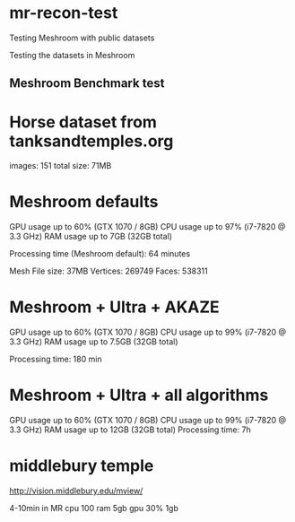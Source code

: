 # mr-recon-test
Testing Meshroom with public datasets

Testing the datasets in Meshroom

## Meshroom Benchmark test ##

# Horse dataset from tanksandtemples.org
images: 151
total size: 71MB

# Meshroom defaults
GPU usage up to 60% (GTX 1070 / 8GB)
CPU usage up to 97% (i7-7820 @ 3.3 GHz)
RAM usage up to 7GB (32GB total)

Processing time (Meshroom default): 64 minutes

Mesh
File size: 37MB
Vertices: 269749
Faces: 538311

# Meshroom + Ultra + AKAZE
GPU usage up to 60% (GTX 1070 / 8GB)
CPU usage up to 99% (i7-7820 @ 3.3 GHz)
RAM usage up to 7.5GB (32GB total)

Processing time: 180 min

# Meshroom + Ultra + all algorithms
GPU usage up to 60% (GTX 1070 / 8GB)
CPU usage up to 99% (i7-7820 @ 3.3 GHz)
RAM usage up to 12GB (32GB total)
Processing time: 7h 


# middlebury temple
http://vision.middlebury.edu/mview/

4-10min in MR
cpu 100
ram 5gb
gpu 30% 1gb


